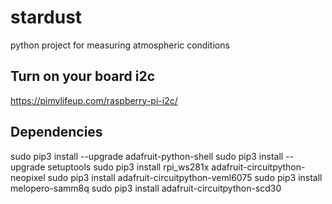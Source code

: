 # stardust
python project for measuring atmospheric conditions

## Turn on your board i2c
https://pimylifeup.com/raspberry-pi-i2c/

## Dependencies
sudo pip3 install --upgrade adafruit-python-shell
sudo pip3 install --upgrade setuptools
sudo pip3 install rpi_ws281x adafruit-circuitpython-neopixel
sudo pip3 install adafruit-circuitpython-veml6075
sudo pip3 install melopero-samm8q
sudo pip3 install adafruit-circuitpython-scd30

